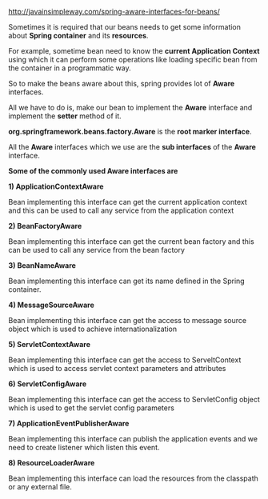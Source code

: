 http://javainsimpleway.com/spring-aware-interfaces-for-beans/

Sometimes it is required that our beans needs to get some information about **Spring container** and its **resources**.

For example, sometime bean need to know the **current Application Context** using which it can perform some operations like loading specific bean from the container in a programmatic way.

So to make the beans aware about this, spring provides lot of **Aware** interfaces.

All we have to do is, make our bean to implement the **Aware** interface and implement the **setter** method of it.

**org.springframework.beans.factory.Aware** is the **root marker interface**.

All the **Aware** interfaces which we use are the **sub interfaces** of the **Aware** interface.

**Some of the commonly used Aware interfaces are**

**1) ApplicationContextAware**

Bean implementing this interface can get the current application context and this can be used to call any service from the application context

**2) BeanFactoryAware**
   
Bean implementing this interface can get the current bean factory and this can be used to call any service from the bean factory

**3) BeanNameAware**

Bean implementing this interface can get its name defined in the Spring container.

**4) MessageSourceAware**
   
Bean implementing this interface can get the access to message source object which is used to achieve internationalization

**5) ServletContextAware**
   
Bean implementing this interface can get the access to ServeltContext which is used to access servlet context parameters and attributes

**6) ServletConfigAware**

Bean implementing this interface can get the access to ServletConfig object which is used to get the servlet config parameters

**7) ApplicationEventPublisherAware**
   
Bean implementing this interface can publish the application events and we need to create listener which listen this event.

**8) ResourceLoaderAware**

Bean implementing this interface can load the resources from the classpath or any external file.